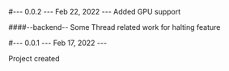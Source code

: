 #--- 0.0.2 --- Feb 22, 2022 ---
Added GPU support

####--backend--
Some Thread related work for halting feature

#--- 0.0.1 --- Feb 17, 2022 ---

Project created